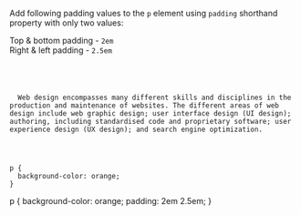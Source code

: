Add following padding values to the `p` element using `padding` shorthand property with only two values:

Top & bottom padding - `2em`<br>
Right & left padding - `2.5em`<br>

<codeblock language="css" type="exercise" testMode="fixedInput">
<code>
<panel language="html">
<p>
  Web design encompasses many different skills and disciplines in the production and maintenance of websites. The different areas of web design include web graphic design; user interface design (UI design); authoring, including standardised code and proprietary software; user experience design (UX design); and search engine optimization.
</p>
</panel>
<panel language="css">
p {
  background-color: orange;
}
</panel>
</code>

<solution>
p {
  background-color: orange;
  padding: 2em 2.5em;
}
</solution>
</codeblock>